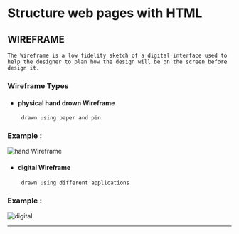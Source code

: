 # Structure web pages with HTML

  ## WIREFRAME 
      
    The Wireframe is a low fidelity sketch of a digital interface used to help the designer to plan how the design will be on the screen before design it.

  ### Wireframe Types 

  * #### physical hand drown Wireframe 

         drawn using paper and pin 
  ### Example :

![hand Wireframe](https://cloud.netlifyusercontent.com/assets/344dbf88-fdf9-42bb-adb4-46f01eedd629/62cb6318-ad27-484a-8899-0c77039b29bb/wireframing-process-photoshop-xd-image-2.jpg)

  * #### digital Wireframe 

         drawn using different applications
### Example :

![digital](https://miro.medium.com/max/1200/1*kl2qrIYttV1YSrSFlpzKEQ.jpeg)        


  ------------------------